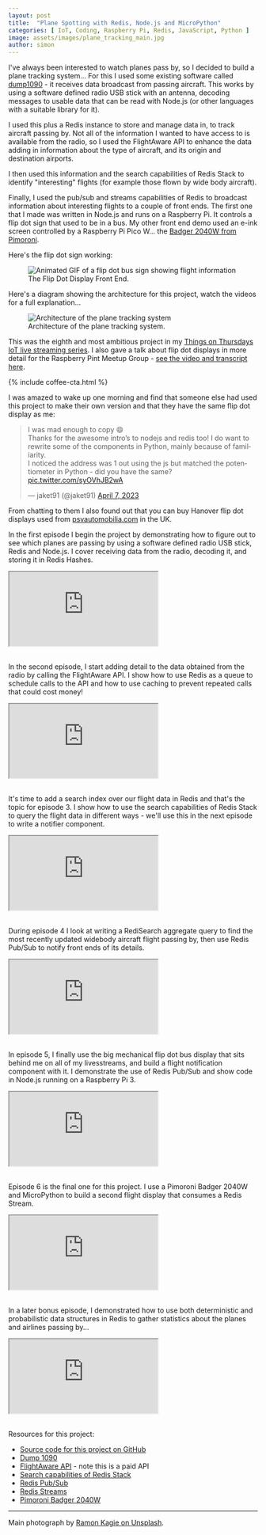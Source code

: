 ```yaml
---
layout: post
title:  "Plane Spotting with Redis, Node.js and MicroPython"
categories: [ IoT, Coding, Raspberry Pi, Redis, JavaScript, Python ]
image: assets/images/plane_tracking_main.jpg
author: simon
---
```

I've always been interested to watch planes pass by, so I decided to build a plane tracking system... For this I used some existing software called [dump1090](https://github.com/antirez/dump1090) - it receives data broadcast from passing aircraft.  This works by using a software defined radio USB stick with an antenna, decoding messages to usable data that can be read with Node.js (or other languages with a suitable library for it).

I used this plus a Redis instance to store and manage data in, to track aircraft passing by.  Not all of the information I wanted to have access to is available from the radio, so I used the FlightAware API to enhance the data adding in information about the type of aircraft, and its origin and destination airports.

I then used this information and the search capabilities of Redis Stack to identify "interesting" flights (for example those flown by wide body aircraft).

Finally, I used the pub/sub and streams capabilities of Redis to broadcast information about interesting flights to a couple of front ends.  The first one that I made was written in Node.js and runs on a Raspberry Pi.  It controls a flip dot sign that used to be in a bus.  My other front end demo used an e-ink screen controlled by a Raspberry Pi Pico W... the [Badger 2040W from Pimoroni](https://shop.pimoroni.com/products/badger-2040-w).

Here's the flip dot sign working:

<figure class="figure">
  <img src="{{ site.baseurl }}/assets/images/plane_tracking_flipdot.gif" alt="Animated GIF of a flip dot bus sign showing flight information">
  <figcaption class="figure-caption text-center">The Flip Dot Display Front End.</figcaption>
</figure>

Here's a diagram showing the architecture for this project, watch the videos for a full explanation...

<figure class="figure">
  <img src="{{ site.baseurl }}/assets/images/plane_tracking_architecture.png" class="figure-img img-fluid" alt="Architecture of the plane tracking system">
  <figcaption class="figure-caption text-center">Architecture of the plane tracking system.</figcaption>
</figure>

This was the eighth and most ambitious project in my [Things on Thursdays IoT live streaming series](/things-on-thursdays-livestreams/).  I also gave a talk about flip dot displays in more detail for the Raspberry Pint Meetup Group - [see the video and transcript here](/flip-dot-displays-with-raspberry-pi/).

{% include coffee-cta.html %}

I was amazed to wake up one morning and find that someone else had used this project to make their own version and that they have the same flip dot display as me:

<blockquote class="twitter-tweet"><p lang="en" dir="ltr">I was mad enough to copy 😄<br>Thanks for the awesome intro’s to nodejs and redis too! I do want to rewrite some of the components in Python, mainly because of familiarity.<br>I noticed the address was 1 out using the js but matched the potentiometer in Python - did you have the same? <a href="https://t.co/syOVhJB2wA">pic.twitter.com/syOVhJB2wA</a></p>&mdash; jaket91 (@jaket91) <a href="https://twitter.com/jaket91/status/1644128357175504896?ref_src=twsrc%5Etfw">April 7, 2023</a></blockquote> <script async src="https://platform.twitter.com/widgets.js" charset="utf-8"></script>

From chatting to them I also found out that you can buy Hanover flip dot displays used from [psvautomobilia.com](https://psvautomobilia.com/?product_cat=hanover-flip-dots) in the UK.

In the first episode I begin the project by demonstrating how to figure out to see which planes are passing by using a software defined radio USB stick, Redis and Node.js.  I cover receiving data from the radio, decoding it, and storing it in Redis Hashes.

<div class="embed-responsive embed-responsive-16by9">
  <iframe class="embed-responsive-item" src="https://www.youtube.com/embed/TCTej1uihG4?start=21" allowfullscreen></iframe>
</div><br/>

In the second episode, I start adding detail to the data obtained from the radio by calling the FlightAware API.  I show how to use Redis as a queue to schedule calls to the API and how to use caching to prevent repeated calls that could cost money!

<div class="embed-responsive embed-responsive-16by9">
  <iframe class="embed-responsive-item" src="https://www.youtube.com/embed/Qu-_wvSJrdE?start=32" allowfullscreen></iframe>
</div><br/>

It's time to add a search index over our flight data in Redis and that's the topic for episode 3.  I show how to use the search capabilities of Redis Stack to query the flight data in different ways - we'll use this in the next episode to write a notifier component.

<div class="embed-responsive embed-responsive-16by9">
  <iframe class="embed-responsive-item" src="https://www.youtube.com/embed/IEx2WgWdhIA?start=23" allowfullscreen></iframe>
</div><br/>

During episode 4 I look at writing a RediSearch aggregate query to find the most recently updated widebody aircraft flight passing by, then use Redis Pub/Sub to notify front ends of its details.  

<div class="embed-responsive embed-responsive-16by9">
  <iframe class="embed-responsive-item" src="https://www.youtube.com/embed/fYnrNqSgqR4?start=25" allowfullscreen></iframe>
</div><br/>

In episode 5, I finally use the big mechanical flip dot bus display that sits behind me on all of my livesstreams, and build a flight notification component with it.  I demonstrate the use of Redis Pub/Sub and show code in Node.js running on a Raspberry Pi 3.

<div class="embed-responsive embed-responsive-16by9">
  <iframe class="embed-responsive-item" src="https://www.youtube.com/embed/i8grA5fsbdM?start=23" allowfullscreen></iframe>
</div><br/>

Episode 6 is the final one for this project.  I use a Pimoroni Badger 2040W and MicroPython to build a second flight display that consumes a Redis Stream.

<div class="embed-responsive embed-responsive-16by9">
  <iframe class="embed-responsive-item" src="https://www.youtube.com/embed/RROQA0QOq0k" allowfullscreen></iframe>
</div><br/>

In a later bonus episode, I demonstrated how to use both deterministic and probabilistic data structures in Redis to gather statistics about the planes and airlines passing by...

<div class="embed-responsive embed-responsive-16by9">
  <iframe class="embed-responsive-item" src="https://www.youtube.com/embed/ttXq_E4Galw" allowfullscreen></iframe>
</div><br/>

Resources for this project:

* [Source code for this project on GitHub](https://github.com/simonprickett/local-aircraft-tracker)
* [Dump 1090](https://github.com/antirez/dump1090)
* [FlightAware API](https://flightaware.com/commercial/aeroapi/) - note this is a paid API
* [Search capabilities of Redis Stack](https://redis.io/docs/stack/search/)
* [Redis Pub/Sub](https://redis.io/docs/manual/pubsub/)
* [Redis Streams](https://redis.io/docs/data-types/streams-tutorial/)
* [Pimoroni Badger 2040W](https://shop.pimoroni.com/products/badger-2040-w)

--- 
Main photograph by [Ramon Kagie on Unsplash](https://unsplash.com/photos/WOyBhxyB8KI).
